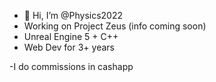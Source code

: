 - 👋 Hi, I’m @Physics2022
- Working on Project Zeus (info coming soon)
- Unreal Engine 5 + C++
- Web Dev for 3+ years

-I do commissions in cashapp 

